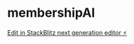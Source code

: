 # membershipAI

[Edit in StackBlitz next generation editor ⚡️](https://stackblitz.com/~/github.com/monggowae/membershipAI)